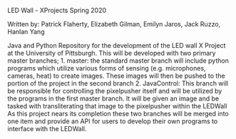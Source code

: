 
LED Wall - XProjects Spring 2020

Written by: Patrick Flaherty, Elizabeth Gilman, Emilyn Jaros, Jack Ruzzo, Hanlan Yang

Java and Python Repository for the development of the LED wall X Project at the University of Pittsburgh.
This will be developed with two primary master branches;
	1. master: the standard master branch will include python programs which utilize various forms of sensing (e.g. microphones, cameras, heat) to create images. These images will then be pushed to the portion of the project in the second branch
	2. JavaControl: This branch will be responsible for controlling the pixelpusher itself and will be utilized by the programs in the first master branch. It will be given an image and be tasked with transliterating that image to the pixelpusher within the LEDWall
	As this project nears its completion these two branches will be merged into one item and provide an API for users to develop their own programs to interface with the LEDWall.
